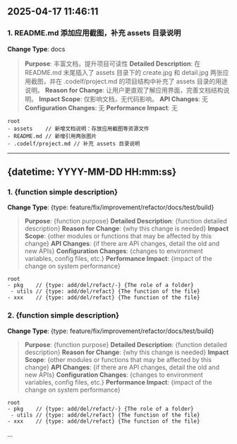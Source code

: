 ## 2025-04-17 11:46:11

### 1. README.md 添加应用截图，补充 assets 目录说明

**Change Type**: docs

> **Purpose**: 丰富文档，提升项目可读性
> **Detailed Description**: 在 README.md 末尾插入了 assets 目录下的 create.jpg 和 detail.jpg 两张应用截图，并在 .codelf/project.md 的项目结构中补充了 assets 目录的用途说明。
> **Reason for Change**: 让用户更直观了解应用界面，完善文档结构说明。
> **Impact Scope**: 仅影响文档，无代码影响。
> **API Changes**: 无
> **Configuration Changes**: 无
> **Performance Impact**: 无

   ```
   root
   - assets    // 新增文档说明：存放应用截图等资源文件
   - README.md // 新增引用两张图片
   - .codelf/project.md // 补充 assets 目录说明
   ```

---

## {datetime: YYYY-MM-DD HH:mm:ss}

### 1. {function simple description}

**Change Type**: {type: feature/fix/improvement/refactor/docs/test/build}

> **Purpose**: {function purpose}
> **Detailed Description**: {function detailed description}
> **Reason for Change**: {why this change is needed}
> **Impact Scope**: {other modules or functions that may be affected by this change}
> **API Changes**: {if there are API changes, detail the old and new APIs}
> **Configuration Changes**: {changes to environment variables, config files, etc.}
> **Performance Impact**: {impact of the change on system performance}

   ```
   root
   - pkg    // {type: add/del/refact/-} {The role of a folder}
    - utils // {type: add/del/refact} {The function of the file}
   - xxx    // {type: add/del/refact} {The function of the file}
   ```

### 2. {function simple description}

**Change Type**: {type: feature/fix/improvement/refactor/docs/test/build}

> **Purpose**: {function purpose}
> **Detailed Description**: {function detailed description}
> **Reason for Change**: {why this change is needed}
> **Impact Scope**: {other modules or functions that may be affected by this change}
> **API Changes**: {if there are API changes, detail the old and new APIs}
> **Configuration Changes**: {changes to environment variables, config files, etc.}
> **Performance Impact**: {impact of the change on system performance}

   ```
   root
   - pkg    // {type: add/del/refact/-} {The role of a folder}
    - utils // {type: add/del/refact} {The function of the file}
   - xxx    // {type: add/del/refact} {The function of the file}
   ```

...